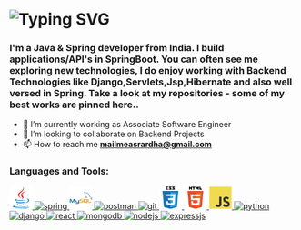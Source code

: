  # ![Typing SVG](https://readme-typing-svg.demolab.com?font=Fira+Code&size=30&pause=1000&vCenter=true&width=800&color=04e0bb&lines=Hi+there+%F0%9F%91%8B+This+is+Radha;Self+taught+java+Backend+Developer+!!)

<h3 align="left">I'm a Java & Spring developer from India. I build applications/API's in SpringBoot. You can often see me exploring new technologies, I do enjoy working with Backend Technologies like Django,Servlets,Jsp,Hibernate and also well versed in Spring.  Take a look at my repositories - some of my best works are pinned here..</h3>

- 🔭 I’m currently working as Associate Software Engineer
- 👯 I’m looking to collaborate on Backend Projects
- 📫 How to reach me **mailmeasrardha@gmail.com**

<p align="left">
</p>

<h3 align="left">Languages and Tools:</h3>
<p align="left">  <a href="https://www.java.com" target="_blank" rel="noreferrer"> <img src="https://raw.githubusercontent.com/devicons/devicon/master/icons/java/java-original.svg" alt="java" width="40" height="40"/> </a> <a href="https://spring.io/" target="_blank" rel="noreferrer"> <img src="https://www.vectorlogo.zone/logos/springio/springio-icon.svg" alt="spring" width="40" height="40"/> </a>  <a href="https://www.mysql.com/" target="_blank" rel="noreferrer"> <img src="https://raw.githubusercontent.com/devicons/devicon/master/icons/mysql/mysql-original-wordmark.svg" alt="mysql" width="40" height="40"/> </a> <a href="https://postman.com" target="_blank" rel="noreferrer"> <img src="https://www.vectorlogo.zone/logos/getpostman/getpostman-icon.svg" alt="postman" width="40" height="40"/> </a> <a href="https://git-scm.com/" target="_blank" rel="noreferrer"> <img src="https://www.vectorlogo.zone/logos/git-scm/git-scm-icon.svg" alt="git" width="40" height="40"/> </a> <a href="https://www.w3schools.com/css/" target="_blank" rel="noreferrer"> <img src="https://raw.githubusercontent.com/devicons/devicon/master/icons/css3/css3-original-wordmark.svg" alt="css3" width="40" height="40"/> </a>  <a href="https://www.w3.org/html/" target="_blank" rel="noreferrer"> <img src="https://raw.githubusercontent.com/devicons/devicon/master/icons/html5/html5-original-wordmark.svg" alt="html5" width="40" height="40"/> </a> <a href="https://developer.mozilla.org/en-US/docs/Web/JavaScript" target="_blank" rel="noreferrer"> <img src="https://raw.githubusercontent.com/devicons/devicon/master/icons/javascript/javascript-original.svg" alt="javascript" width="40" height="40"/> </a> <a href="https://www.python.org/" target="_blank" rel="noreferrer"> <img src="https://www.svgrepo.com/show/452091/python.svg" alt="python" width="40" height="40"/> </a> </a> <a href="https://www.djangoproject.com/" target="_blank" rel="noreferrer"> <img src="https://www.svgrepo.com/show/353657/django-icon.svg" alt="django" width="40" height="40"/> </a> 
<a href="https://react.dev/" target="_blank" rel="noreferrer"> <img src="https://www.svgrepo.com/show/354259/react.svg" alt="react" width="40" height="40"/> </a>
<a href="https://www.mongodb.com/" target="_blank" rel="noreferrer"> <img src="https://www.svgrepo.com/show/354090/mongodb.svg" alt="mongodb" width="40" height="40"/> </a>
<a href="https://nodejs.org/en" target="_blank" rel="noreferrer"> <img src="https://www.svgrepo.com/show/376337/node-js.svg" alt="nodejs" width="40" height="40"/> </a>
<a href="https://expressjs.com/" target="_blank" rel="noreferrer"> <img src="https://www.svgrepo.com/show/376367/express.svg" alt="expressjs" width="40" height="40"/> </a>

</p>















  



<!--
**bhaskarradha123/bhaskarradha123** is a ✨ _special_ ✨ repository because its `README.md` (this file) appears on your GitHub profile.

Here are some ideas to get you started:

- 🔭 I’m currently working on ...
- 🌱 I’m currently learning ...
- 👯 I’m looking to collaborate on ...
- 🤔 I’m looking for help with ...
- 💬 Ask me about ...
- 📫 How to reach me: ...
- 😄 Pronouns: ...
- ⚡ Fun fact: ...
-->
